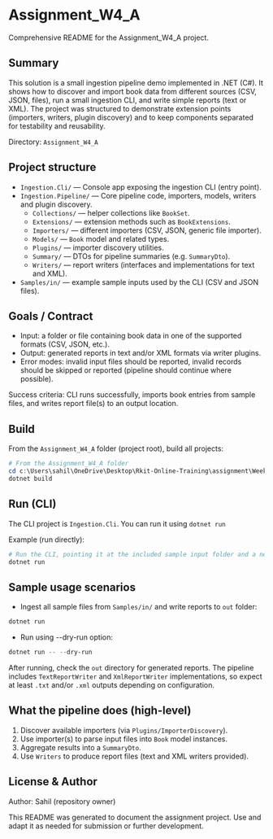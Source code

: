 # Assignment_W4_A

Comprehensive README for the Assignment_W4_A project.

## Summary

This solution is a small ingestion pipeline demo implemented in .NET (C#). It shows how to discover and import book data from different sources (CSV, JSON, files), run a small ingestion CLI, and write simple reports (text or XML). The project was structured to demonstrate extension points (importers, writers, plugin discovery) and to keep components separated for testability and reusability.

Directory: `Assignment_W4_A`

## Project structure

- `Ingestion.Cli/` — Console app exposing the ingestion CLI (entry point).
- `Ingestion.Pipeline/` — Core pipeline code, importers, models, writers and plugin discovery.
  - `Collections/` — helper collections like `BookSet`.
  - `Extensions/` — extension methods such as `BookExtensions`.
  - `Importers/` — different importers (CSV, JSON, generic file importer).
  - `Models/` — `Book` model and related types.
  - `Plugins/` — importer discovery utilities.
  - `Summary/` — DTOs for pipeline summaries (e.g. `SummaryDto`).
  - `Writers/` — report writers (interfaces and implementations for text and XML).
- `Samples/in/` — example sample inputs used by the CLI (CSV and JSON files).

## Goals / Contract

- Input: a folder or file containing book data in one of the supported formats (CSV, JSON, etc.).
- Output: generated reports in text and/or XML formats via writer plugins.
- Error modes: invalid input files should be reported, invalid records should be skipped or reported (pipeline should continue where possible).

Success criteria: CLI runs successfully, imports book entries from sample files, and writes report file(s) to an output location.

## Build

From the `Assignment_W4_A` folder (project root), build all projects:

```powershell
# From the Assignment_W4_A folder
cd c:\Users\sahil\OneDrive\Desktop\Rkit-Online-Training\assignment\Week4_Assignment\Week4_Assignment_A\Assignment_W4_A
dotnet build
```

## Run (CLI)

The CLI project is `Ingestion.Cli`. You can run it using `dotnet run`

Example (run directly):

```powershell
# Run the CLI, pointing it at the included sample input folder and a new output directory
dotnet run
```

## Sample usage scenarios

- Ingest all sample files from `Samples/in/` and write reports to `out` folder:

```powershell
dotnet run
```

- Run using --dry-run option:

```powershell
dotnet run -- --dry-run
```

After running, check the `out` directory for generated reports. The pipeline includes `TextReportWriter` and `XmlReportWriter` implementations, so expect at least `.txt` and/or `.xml` outputs depending on configuration.

## What the pipeline does (high-level)

1.  Discover available importers (via `Plugins/ImporterDiscovery`).
2.  Use importer(s) to parse input files into `Book` model instances.
3.  Aggregate results into a `SummaryDto`.
4.  Use `Writers` to produce report files (text and XML writers provided).

## License & Author

Author: Sahil (repository owner)

This README was generated to document the assignment project. Use and adapt it as needed for submission or further development.
